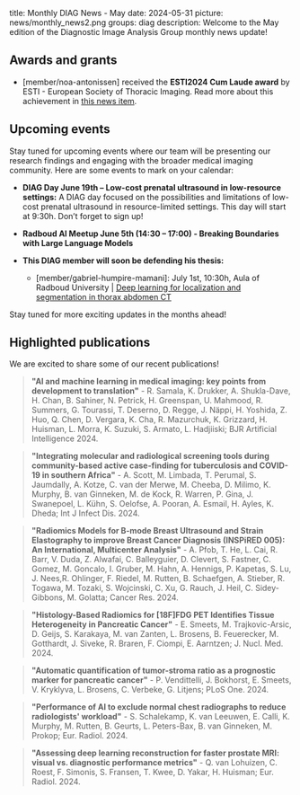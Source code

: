 title: Monthly DIAG News - May
date: 2024-05-31
picture: news/monthly_news2.png
groups: diag
description: Welcome to the May edition of the Diagnostic Image Analysis Group monthly news update!

## Awards and grants

- [member/noa-antonissen] received the **ESTI2024 Cum Laude award** by ESTI - European Society of Thoracic Imaging. Read more about this achievement in [this news item](https://www.diagnijmegen.nl/news/2024-esti-noaantonissen/).

## Upcoming events

Stay tuned for upcoming events where our team will be presenting our research findings and engaging with the broader medical imaging community. Here are some events to mark on your calendar:

- **DIAG Day June 19th – Low-cost prenatal ultrasound in low-resource settings:** A DIAG day focused on the possibilities and limitations of low-cost prenatal ultrasound in resource-limited settings. This day will start at 9:30h. Don’t forget to sign up!
  
- **Radboud AI Meetup June 5th (14:30 – 17:00) - Breaking Boundaries with Large Language Models**
  
- **This DIAG member will soon be defending his thesis:**
    - [member/gabriel-humpire-mamani]: July 1st, 10:30h, Aula of Radboud University | [Deep learning for localization and segmentation in thorax abdomen CT](https://www.ru.nl/over-ons/agenda/deep-learning-for-localization-and-segmentation-in-thorax-abdomen-ct)

Stay tuned for more exciting updates in the months ahead!

## Highlighted publications

We are excited to share some of our recent publications!

> **"AI and machine learning in medical imaging: key points from development to translation"** - R. Samala, K. Drukker, A. Shukla-Dave, H. Chan, B. Sahiner, N. Petrick, H. Greenspan, U. Mahmood, R. Summers, G. Tourassi, T. Deserno, D. Regge, J. Näppi, H. Yoshida, Z. Huo, Q. Chen, D. Vergara, K. Cha, R. Mazurchuk, K. Grizzard, H. Huisman, L. Morra, K. Suzuki, S. Armato, L. Hadjiiski; BJR Artificial Intelligence 2024. 

> **"Integrating molecular and radiological screening tools during community-based active case-finding for tuberculosis and COVID-19 in southern Africa"** - A. Scott, M. Limbada, T. Perumal, S. Jaumdally, A. Kotze, C. van der Merwe, M. Cheeba, D. Milimo, K. Murphy, B. van Ginneken, M. de Kock, R. Warren, P. Gina, J. Swanepoel, L. Kühn, S. Oelofse, A. Pooran, A. Esmail, H. Ayles, K. Dheda; Int J Infect Dis. 2024. 

> **"Radiomics Models for B-mode Breast Ultrasound and Strain Elastography to improve Breast Cancer Diagnosis (INSPiRED 005): An International, Multicenter Analysis"** - A. Pfob, T. He, L. Cai, R. Barr, V. Duda, Z. Alwafai, C. Balleyguier, D. Clevert, S. Fastner, C. Gomez, M. Goncalo, I. Gruber, M. Hahn, A. Hennigs, P. Kapetas, S. Lu, J.  Nees,R. Ohlinger, F. Riedel, M. Rutten, B. Schaefgen, A. Stieber, R. Togawa, M. Tozaki, S. Wojcinski, C. Xu, G. Rauch, J. Heil, C. Sidey-Gibbons, M. Golatta; Cancer Res. 2024. 

> **"Histology-Based Radiomics for [18F]FDG PET Identifies Tissue Heterogeneity in Pancreatic Cancer"** - E. Smeets, M. Trajkovic-Arsic, D. Geijs, S. Karakaya, M. van Zanten, L. Brosens, B. Feuerecker, M. Gotthardt, J. Siveke, R. Braren, F. Ciompi, E. Aarntzen; J. Nucl. Med. 2024. 

> **"Automatic quantification of tumor-stroma ratio as a prognostic marker for pancreatic cancer"** - P. Vendittelli, J. Bokhorst, E. Smeets, V. Kryklyva, L. Brosens, C. Verbeke, G. Litjens; PLoS One. 2024. 

> **"Performance of AI to exclude normal chest radiographs to reduce radiologists' workload"** - S. Schalekamp, K. van Leeuwen, E. Calli, K. Murphy, M. Rutten, B. Geurts, L. Peters-Bax, B. van Ginneken, M. Prokop; Eur. Radiol. 2024. 

> **"Assessing deep learning reconstruction for faster prostate MRI: visual vs. diagnostic performance metrics"** - Q. van Lohuizen, C. Roest, F. Simonis, S. Fransen, T. Kwee, D. Yakar, H. Huisman; Eur. Radiol. 2024. 
